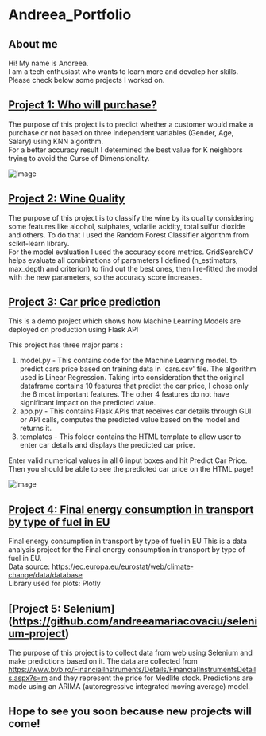 # Andreea_Portfolio

## About me 
Hi! My name is Andreea.  
I am a tech enthusiast who wants to learn more and devolep her skills.
Please check below some projects I worked on.

## [Project 1: Who will purchase?](https://github.com/andreeamariacovaciu/Who-will-purchase)
The purpose of this project is to predict whether a customer would make a purchase or not based on three independent variables (Gender, Age, Salary) using KNN algorithm.  
For a better accuracy result I determined the best value for K neighbors trying to avoid the Curse of Dimensionality.

![image](https://user-images.githubusercontent.com/86802852/152808843-2dcf2ed2-27ec-4111-9784-75a747fcb8d1.png)


## [Project 2: Wine Quality](https://github.com/andreeamariacovaciu/Wine-Quality)
The purpose of this project is to classify the wine by its quality considering some features like alcohol, sulphates, volatile acidity, total sulfur dioxide and others.
To do that I used the Random Forest Classifier algorithm from scikit-learn library.  
For the model evaluation I used the accuracy score metrics. GridSearchCV helps evaluate all combinations of parameters I defined (n_estimators, max_depth and criterion) to find out the best ones, then I re-fitted the model with the new parameters, so the accuracy score increases.

## [Project 3: Car price prediction](https://github.com/andreeamariacovaciu/Car-price-prediction)

This is a demo project which shows how Machine Learning Models are deployed on production using Flask API

This project has three major parts :
1. model.py - This contains code for the Machine Learning model. to predict cars price based on training data in 'cars.csv' file. The algorithm used is Linear Regression. Taking into consideration that the original dataframe contains 10 features that predict the car price, I chose only the 6 most important features. The other 4 features do not have significant impact on the predicted value.
2. app.py - This contains Flask APIs that receives car details through GUI or API calls, computes the predicted value based on the model and returns it.
3. templates - This folder contains the HTML template to allow user to enter car details and displays the predicted car price.

Enter valid numerical values in all 6 input boxes and hit Predict Car Price.
Then you should  be able to see the predicted car price on the HTML page!

![image](https://user-images.githubusercontent.com/86802852/152191089-fa42546c-3f47-4311-b2bc-68821c80e440.png)

## [Project 4: Final energy consumption in transport by type of fuel in EU](https://github.com/andreeamariacovaciu/EU-Transportation-Fuel)  
Final energy consumption in transport by type of fuel in EU
This is a data analysis project for the Final energy consumption in transport by type of fuel in EU.  
Data source: https://ec.europa.eu/eurostat/web/climate-change/data/database  
Library used for plots: Plotly

## [Project 5: Selenium] (https://github.com/andreeamariacovaciu/selenium-project)
The purpose of this project is to collect data from web using Selenium and make predictions based on it.
The data are collected from https://www.bvb.ro/FinancialInstruments/Details/FinancialInstrumentsDetails.aspx?s=m and they represent the price for Medlife stock. Predictions are made using an ARIMA (autoregressive integrated moving average) model. 


## Hope to see you soon because new projects will come!
